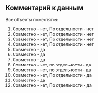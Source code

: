 ## Комментарий к данным
Все объекты поместятся:
1) Совместно - нет, По отдельности - нет
2) Совместно - нет, По отдельности - нет
3) Совместно - нет, По отдельности - нет
4) Совместно - нет, По отдельности - нет
5) Совместно - да
6) Совместно - да
7) Совместно - да
8) Совместно - нет, по отдельности  - да
9) Совместно - нет, по отдельности  - да
10) Совместно - нет, По отдельности - да
11) Совместно - да
12) Совместно - нет, По отдельности - да